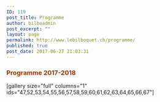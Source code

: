 ```yaml
---
ID: 119
post_title: Programme
author: bilboadmin
post_excerpt: ""
layout: page
permalink: http://www.lebilboquet.ch/programme/
published: true
post_date: 2017-06-27 21:03:31
---
```

<h3><strong><span style="color: #993300;">Programme 2017-2018</span></strong></h3>
[gallery size="full" columns="1" ids="47,52,53,54,55,56,57,58,59,60,61,62,63,64,65,66,67"]